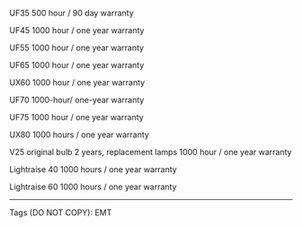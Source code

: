 UF35 500 hour / 90 day warranty

UF45  1000 hour / one year warranty
 
UF55 1000 hour / one year warranty
 
UF65 1000 hour / one year warranty
 
UX60 1000 hour / one year warranty

UF70 1000-hour/ one-year warranty
 
UF75 1000 hour / one year warranty
 
UX80 1000 hours / one year warranty
 
V25 original bulb 2 years, replacement lamps 1000 hour / one year warranty

Lightraise 40  1000 hours / one year warranty

Lightraise 60 1000 hours / one year warranty

______________________________________________________________

Tags (DO NOT COPY): EMT
